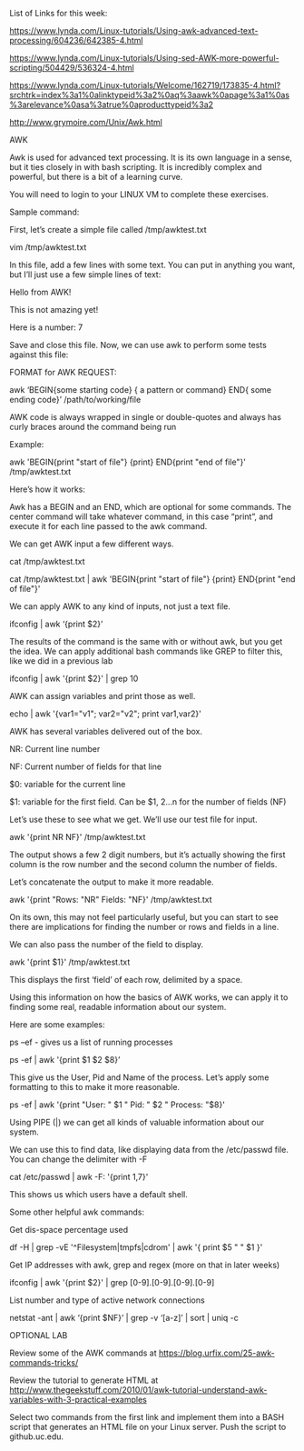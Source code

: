 List of Links for this week: 

https://www.lynda.com/Linux-tutorials/Using-awk-advanced-text-processing/604236/642385-4.html 

https://www.lynda.com/Linux-tutorials/Using-sed-AWK-more-powerful-scripting/504429/536324-4.html 

https://www.lynda.com/Linux-tutorials/Welcome/162719/173835-4.html?srchtrk=index%3a1%0alinktypeid%3a2%0aq%3aawk%0apage%3a1%0as%3arelevance%0asa%3atrue%0aproducttypeid%3a2 

http://www.grymoire.com/Unix/Awk.html 

 

 

AWK 

Awk is used for advanced text processing. It is its own language in a sense, but it ties closely in with bash scripting. It is incredibly complex and powerful, but there is a bit of a learning curve.  

 

You will need to login to your LINUX VM to complete these exercises.  

 

Sample command: 

First, let’s create a simple file called /tmp/awktest.txt 

 

vim /tmp/awktest.txt 

 

In this file, add a few lines with some text. You can put in anything you want, but I’ll just use a few simple lines of text: 

 

Hello from AWK! 

This is not amazing yet! 

Here is a number: 7 

 

Save and close this file. Now, we can use awk to perform some tests against this file: 

 

FORMAT for AWK REQUEST: 

awk ‘BEGIN{some starting code} { a pattern or command} END{ some ending code}’ /path/to/working/file 

 

AWK code is always wrapped in single or double-quotes and always has curly braces around the command being run 

Example: 

awk 'BEGIN{print "start of file"} {print} END{print "end of file"}' /tmp/awktest.txt 

 

Here’s how it works:  

Awk has a BEGIN and an END, which are optional for some commands. The center command will take whatever command, in this case “print”, and execute it for each line passed to the awk command.  

We can get AWK input a few different ways.  

 

cat /tmp/awktest.txt 

cat /tmp/awktest.txt | awk 'BEGIN{print "start of file"} {print} END{print "end of file"}' 

 

We can apply AWK to any kind of inputs, not just a text file.  

ifconfig | awk ‘{print $2}’ 

The results of the command is the same with or without awk, but you get the idea. We can apply additional bash commands like GREP to filter this, like we did in a previous lab 

ifconfig | awk '{print $2}' | grep 10 

 

AWK can assign variables and print those as well.  

echo | awk '{var1="v1"; var2="v2"; print var1,var2}' 

 

AWK has several variables delivered out of the box.  

NR: Current line number 

NF: Current number of fields for that line 

$0: variable for the current line 

$1: variable for the first field. Can be $1, $2…$n for the number of fields (NF) 

 

Let’s use these to see what we get. We’ll use our test file for input.  

awk '{print NR NF}' /tmp/awktest.txt 

 

The output shows a few 2 digit numbers, but it’s actually showing the first column is the row number and the second column the number of fields.  

Let’s concatenate the output to make it more readable.  

awk '{print "Rows: "NR" Fields: "NF}' /tmp/awktest.txt 

 

On its own, this may not feel particularly useful, but you can start to see there are implications for finding the number or rows and fields in a line.  

We can also pass the number of the field to display.  

awk '{print $1}' /tmp/awktest.txt 

 

This displays the first ‘field’ of each row, delimited by a space.  

 

Using this information on how the basics of AWK works, we can apply it to finding some real, readable information about our system.  

Here are some examples:  

 

ps –ef  -  gives us a list of running processes 

 

ps -ef | awk '{print $1 $2 $8}’ 

 

This give us the User, Pid and Name of the process. Let’s apply some formatting to this to make it more reasonable.  

ps -ef | awk '{print "User: " $1 " Pid: " $2 " Process: "$8}' 

 

Using PIPE (|) we can get all kinds of valuable information about our system.  

We can use this to find data, like displaying data from the /etc/passwd file. You can change the delimiter with -F 

cat /etc/passwd | awk -F: '{print $1,$7}' 

 

This shows us which users have a default shell.  

Some other helpful awk commands: 

Get dis-space percentage used 

 

df -H | grep -vE '^Filesystem|tmpfs|cdrom' | awk '{ print $5 " " $1 }' 

 

Get IP addresses with awk, grep and regex (more on that in later weeks) 

ifconfig | awk '{print $2}' | grep [0-9]\.[0-9]\.[0-9]\.[0-9] 

 

List number and type of active network connections 

netstat -ant | awk ‘{print $NF}’ | grep -v ‘[a-z]’ | sort | uniq -c 

 

 

 

OPTIONAL LAB  

Review some of the AWK commands at https://blog.urfix.com/25-awk-commands-tricks/ 

Review the tutorial to generate HTML at http://www.thegeekstuff.com/2010/01/awk-tutorial-understand-awk-variables-with-3-practical-examples 

Select two commands from the first link and implement them into a BASH script that generates an HTML file on your Linux server. Push the script to github.uc.edu.  

 

 
